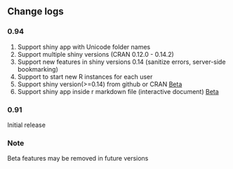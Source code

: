 ## Change logs

### 0.94

1. Support shiny app with Unicode folder names
2. Support multiple shiny versions (CRAN 0.12.0 - 0.14.2)
3. Support new features in shiny versions 0.14 (sanitize errors, server-side bookmarking)  
4. Support to start new R instances for each user  
5. Support shiny version(>=0.14) from github or CRAN [Beta](#note1) 
6. Support shiny app inside r markdown file (interactive document) [Beta](#note1)  


### 0.91
   Initial release  



<a name="note1"></a>  
### Note 
   Beta features may be removed in future versions 

